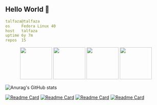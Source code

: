 ## Hello World 👋

```yaml
talfaza@talfaza
os     Fedora Linux 40
host   talfaza
uptime 6y 7m
repos  15                    
```
<div style="text-align:center;">
    <img src="https://github.com/user-attachments/assets/b9dca098-382e-4885-a2b1-3e0452bf2a80" width="100" height="100">
    <img src="https://github.com/user-attachments/assets/a9366dc0-8053-4244-89e1-19fa41d57e5b" width="100" height="100">
    <img src="https://github.com/user-attachments/assets/c527aed1-fda1-4869-bb04-27c30be20893" width="100" height="100">
    <img src="https://github.com/user-attachments/assets/be4df88b-105f-4a53-bde6-751a4d2c0e5b" width="100" height="100">

    
</div>

![Anurag's GitHub stats](https://github-readme-stats.vercel.app/api?username=talfaza&show_icons=true&theme=github_dark&include_all_commits=true)


[![Readme Card](https://github-readme-stats.vercel.app/api/pin/?username=Talfaza&repo=dotfiles&theme=github_dark)](https://github.com/Talfaza/dotfiles)
[![Readme Card](https://github-readme-stats.vercel.app/api/pin/?username=Talfaza&repo=BridgeHub&theme=github_dark)](https://github.com/Talfaza/BridgeHub)
[![Readme Card](https://github-readme-stats.vercel.app/api/pin/?username=Talfaza&repo=Face-Smart&theme=github_dark)](https://github.com/Talfaza/Face-Smart)
[![Readme Card](https://github-readme-stats.vercel.app/api/pin/?username=Talfaza&repo=Web-Based-Windows-File-Manager&theme=github_dark)](https://github.com/Talfaza/Web-Based-Windows-File-Manager)
